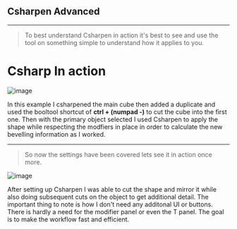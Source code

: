 ## Csharpen Advanced
___

> To best understand Csharpen in action it's best to see and use the tool on something simple to understand how it applies to you.

# Csharp In action
![image](https://raw.githubusercontent.com/mx1001/hardops_manual/master/docs/img/csharp1/csharpen1.gif)

In this example I csharpened the main cube then added a duplicate and used the booltool shortcut of **ctrl + (numpad -)** to cut the cube into the first one.
Then with the primary object selected I used Csharpen to apply the shape while respecting the modfiers in place in order to calculate the new bevelling information as I worked.
___
> So now the settings have been covered lets see it in action once more.

![image](https://raw.githubusercontent.com/mx1001/hardops_manual/master/docs/img/csharp1/cs3.gif)

After setting up Csharpen I was able to cut the shape and mirror it while also doing subsequent cuts on the object to get additional detail. The important thing to note is how I don't need any additonal UI or buttons. There is hardly a need for the modifier panel or even the T panel. The goal is to make the workflow fast and efficient.
